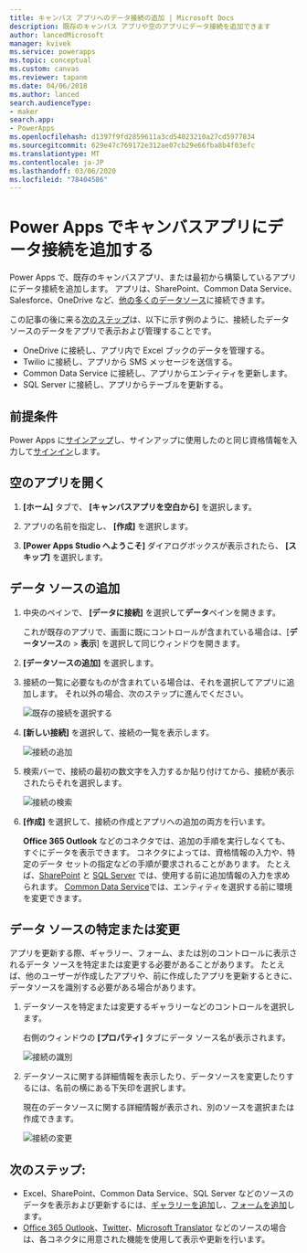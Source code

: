 ```yaml
---
title: キャンバス アプリへのデータ接続の追加 | Microsoft Docs
description: 既存のキャンバス アプリや空のアプリにデータ接続を追加できます
author: lancedMicrosoft
manager: kvivek
ms.service: powerapps
ms.topic: conceptual
ms.custom: canvas
ms.reviewer: tapanm
ms.date: 04/06/2018
ms.author: lanced
search.audienceType:
- maker
search.app:
- PowerApps
ms.openlocfilehash: d1397f9fd2859611a3cd54023210a27cd5977834
ms.sourcegitcommit: 629e47c769172e312ae07cb29e66fba8b4f03efc
ms.translationtype: MT
ms.contentlocale: ja-JP
ms.lasthandoff: 03/06/2020
ms.locfileid: "78404586"
---
```

# <a name="add-a-data-connection-to-a-canvas-app-in-power-apps"></a>Power Apps でキャンバスアプリにデータ接続を追加する

Power Apps で、既存のキャンバスアプリ、または最初から構築しているアプリにデータ接続を追加します。 アプリは、SharePoint、Common Data Service、Salesforce、OneDrive など、[他の多くのデータソース](connections-list.md)に接続できます。

この記事の後に来る[次のステップ](#next-steps)は、以下に示す例のように、接続したデータ ソースのデータをアプリで表示および管理することです。

* OneDrive に接続し、アプリ内で Excel ブックのデータを管理する。
* Twilio に接続し、アプリから SMS メッセージを送信する。
* Common Data Service に接続し、アプリからエンティティを更新します。
* SQL Server に接続し、アプリからテーブルを更新する。

## <a name="prerequisites"></a>前提条件

Power Apps に[サインアップ](../signup-for-powerapps.md)し、サインアップに使用したのと同じ資格情報を入力して[サインイン](https://make.powerapps.com?utm_source=padocs&utm_medium=linkinadoc&utm_campaign=referralsfromdoc)します。

## <a name="open-a-blank-app"></a>空のアプリを開く

1. **[ホーム]** タブで、 **[キャンバスアプリを空白から]** を選択します。

1. アプリの名前を指定し、 **[作成]** を選択します。

1. **[Power Apps Studio へようこそ]** ダイアログボックスが表示されたら、 **[スキップ]** を選択します。

## <a name="add-data-source"></a>データ ソースの追加

1. 中央のペインで、 **[データに接続]** を選択して**データ**ペインを開きます。

    これが既存のアプリで、画面に既にコントロールが含まれている場合は、[**データソース**の > **表示**] を選択して同じウィンドウを開きます。

1. **[データソースの追加]** を選択します。

1. 接続の一覧に必要なものが含まれている場合は、それを選択してアプリに追加します。 それ以外の場合、次のステップに進んでください。

    ![既存の接続を選択する](./media/add-data-connection/choose-existing-connection.png)

1. **[新しい接続]** を選択して、接続の一覧を表示します。

    ![接続の追加](./media/add-data-connection/add-connection.png)

1. 検索バーで、接続の最初の数文字を入力するか貼り付けてから、接続が表示されたらそれを選択します。

    ![接続の検索](./media/add-data-connection/search-connections.png)

1. **[作成]** を選択して、接続の作成とアプリへの追加の両方を行います。

    **Office 365 Outlook** などのコネクタでは、追加の手順を実行しなくても、すぐにデータを表示できます。 コネクタによっては、資格情報の入力や、特定のデータ セットの指定などの手順が要求されることがあります。 たとえば、[SharePoint](connections/connection-sharepoint-online.md) と [SQL Server](connections/connection-azure-sqldatabase.md) では、使用する前に追加情報の入力を求められます。 [Common Data Service](connections/connection-common-data-service.md)では、エンティティを選択する前に環境を変更できます。

## <a name="identify-or-change-a-data-source"></a>データ ソースの特定または変更
アプリを更新する際、ギャラリー、フォーム、または別のコントロールに表示されるデータ ソースを特定または変更する必要があることがあります。 たとえば、他のユーザーが作成したアプリや、前に作成したアプリを更新するときに、データソースを識別する必要がある場合があります。

1. データソースを特定または変更するギャラリーなどのコントロールを選択します。

    右側のウィンドウの **[プロパティ]** タブにデータ ソース名が表示されます。

    ![接続の識別](./media/add-data-connection/identify-connection.png)

1. データソースに関する詳細情報を表示したり、データソースを変更したりするには、名前の横にある下矢印を選択します。

    現在のデータソースに関する詳細情報が表示され、別のソースを選択または作成できます。

    ![接続の変更](./media/add-data-connection/change-connection.png)

## <a name="next-steps"></a>次のステップ:

* Excel、SharePoint、Common Data Service、SQL Server などのソースのデータを表示および更新するには、[ギャラリーを追加](add-gallery.md)し、[フォームを追加](add-form.md)します。
* [Office 365 Outlook](connections/connection-office365-outlook.md)、[Twitter](connections/connection-twitter.md)、[Microsoft Translator](connections/connection-microsoft-translator.md) などのソースの場合は、各コネクタに用意された機能を使用して表示や更新を行います。
